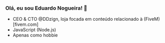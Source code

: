 ### Olá, eu sou Eduardo Nogueira!  👋
- CEO & CTO @DDzign, loja focada em conteúdo relacionado à (FiveM)[fivem.com]
- JavaScript (Node.js)
- Apenas como hobbie
